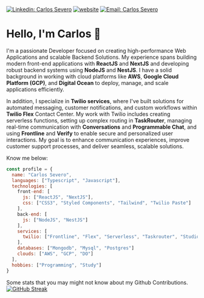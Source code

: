 
[![Linkedin: Carlos Severo](https://img.shields.io/badge/-Carlos-blue?style=flat-square&logo=Linkedin&logoColor=white&link=https://www.linkedin.com/in/carlos-severo-634271162/)](https://www.linkedin.com/in/carlos-severo-634271162/)
[![website](https://img.shields.io/badge/Website-46a2f1.svg?&style=flat-square&logo=Google-Chrome&logoColor=white&link=https://carlossevero.com.br/)](https://carlossevero.com.br/)
[![Email: Carlos Severo](https://img.shields.io/badge/-severo.e.carlos@gmail.com-c14438?style=flat-square&logo=Gmail&logoColor=white&link=mailto:severo.e.carlos@gmail.com)](mailto:severo.e.carlos@gmail.com)

# Hello, I'm Carlos 👋

I'm a passionate Developer focused on creating high-performance Web Applications and scalable Backend Solutions. My experience spans building modern front-end applications with **ReactJS** and **NextJS** and developing robust backend systems using **NodeJS** and **NestJS**. I have a solid background in working with cloud platforms like **AWS**, **Google Cloud Platform (GCP)**, and **Digital Ocean** to deploy, manage, and scale applications efficiently.

In addition, I specialize in **Twilio services**, where I've built solutions for automated messaging, customer notifications, and custom workflows within **Twilio Flex** Contact Center. My work with Twilio includes creating serverless functions, setting up complex routing in **TaskRouter**, managing real-time communication with **Conversations** and **Programmable Chat**, and using **Frontline** and **Verify** to enable secure and personalized user interactions. My goal is to enhance communication experiences, improve customer support processes, and deliver seamless, scalable solutions.

Know me below:
```javascript
const profile = {
  name: "Carlos Severo",
  languages: ["Typescript", "Javascript"],
  technologies: [
    front-end: [
      js: ["ReactJS", "NextJS"],
      css: ["CSS3", "Styled Components", "Tailwind", "Twilio Paste"]
    ],
    back-end: [
      js: ["NodeJS", "NestJS"]
    ],
    services: [
      twilio: ["Frontline", "Flex", "Serverless", "Taskrouter", "Studio", "Verify", "Conversations", "Programmable Chat", "Voice Intelligence", "AI Assistants"]
    ],
    databases: ["Mongodb", "Mysql", "Postgres"]
    clouds: ["AWS", "GCP", "DO"]
  ],
  hobbies: ["Programming", "Study"]
}
```

Some stats that you may might not know about my Github Contributions.
[![GitHub Streak](https://streak-stats.demolab.com?user=csevero&theme=radical&border_radius=10&date_format=j%20M%5B%20Y%5D)](https://git.io/streak-stats)

